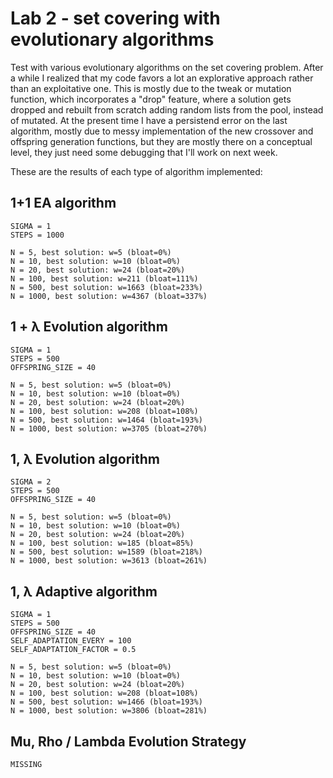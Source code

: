 
# Lab 2 - set covering with evolutionary algorithms

Test with various evolutionary algorithms on the set covering problem.
After a while I realized that my code favors a lot an explorative approach rather than an exploitative one.
This is mostly due to the tweak or mutation function, which incorporates a "drop" feature, where a solution gets dropped and rebuilt from scratch adding random lists from the pool, instead of mutated.
At the present time I have a persistend error on the last algorithm, mostly due to messy implementation of the new crossover and offspring generation functions, but they are mostly there on a conceptual level, they just need some debugging that I'll work on next week.

These are the results of each type of algorithm implemented:

## 1+1 EA algorithm

    SIGMA = 1
    STEPS = 1000

    N = 5, best solution: w=5 (bloat=0%)
    N = 10, best solution: w=10 (bloat=0%)
    N = 20, best solution: w=24 (bloat=20%)
    N = 100, best solution: w=211 (bloat=111%)
    N = 500, best solution: w=1663 (bloat=233%)
    N = 1000, best solution: w=4367 (bloat=337%)

## 1 + λ Evolution algorithm

    SIGMA = 1
    STEPS = 500
    OFFSPRING_SIZE = 40

    N = 5, best solution: w=5 (bloat=0%)
    N = 10, best solution: w=10 (bloat=0%)
    N = 20, best solution: w=24 (bloat=20%)
    N = 100, best solution: w=208 (bloat=108%)
    N = 500, best solution: w=1464 (bloat=193%)
    N = 1000, best solution: w=3705 (bloat=270%)

## 1, λ Evolution algorithm

    SIGMA = 2
    STEPS = 500
    OFFSPRING_SIZE = 40

    N = 5, best solution: w=5 (bloat=0%)
    N = 10, best solution: w=10 (bloat=0%)
    N = 20, best solution: w=24 (bloat=20%)
    N = 100, best solution: w=185 (bloat=85%)
    N = 500, best solution: w=1589 (bloat=218%)
    N = 1000, best solution: w=3613 (bloat=261%)

## 1, λ Adaptive algorithm

    SIGMA = 1
    STEPS = 500
    OFFSPRING_SIZE = 40
    SELF_ADAPTATION_EVERY = 100
    SELF_ADAPTATION_FACTOR = 0.5

    N = 5, best solution: w=5 (bloat=0%)
    N = 10, best solution: w=10 (bloat=0%)
    N = 20, best solution: w=24 (bloat=20%)
    N = 100, best solution: w=208 (bloat=108%)
    N = 500, best solution: w=1466 (bloat=193%)
    N = 1000, best solution: w=3806 (bloat=281%)

## Mu, Rho / Lambda Evolution Strategy

    MISSING